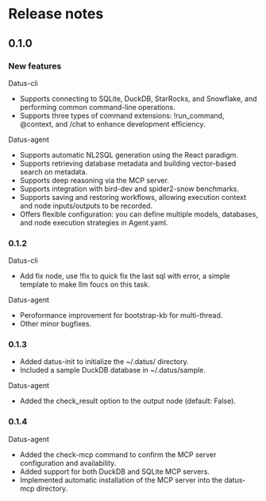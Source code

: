 # Release notes

## 0.1.0 

### New features

Datus-cli

* Supports connecting to SQLite, DuckDB, StarRocks, and Snowflake, and performing common command-line operations.
* Supports three types of command extensions: !run_command, @context, and /chat to enhance development efficiency.

Datus-agent

* Supports automatic NL2SQL generation using the React paradigm.
* Supports retrieving database metadata and building vector-based search on metadata.
* Supports deep reasoning via the MCP server.
* Supports integration with bird-dev and spider2-snow benchmarks.
* Supports saving and restoring workflows, allowing execution context and node inputs/outputs to be recorded.
* Offers flexible configuration: you can define multiple models, databases, and node execution strategies in Agent.yaml.


### 0.1.2

Datus-cli

* Add fix node, use !fix to quick fix the last sql with error, a simple template to make llm foucs on this task.

Datus-agent

* Peroformance improvement for bootstrap-kb for multi-thread.
* Other minor bugfixes.

### 0.1.3

* Added datus-init to initialize the ~/.datus/ directory.
* Included a sample DuckDB database in ~/.datus/sample.

Datus-agent

* Added the check_result option to the output node (default: False).

### 0.1.4
Datus-agent

* Added the check-mcp command to confirm the MCP server configuration and availability.
* Added support for both DuckDB and SQLite MCP servers.
* Implemented automatic installation of the MCP server into the datus-mcp directory.
